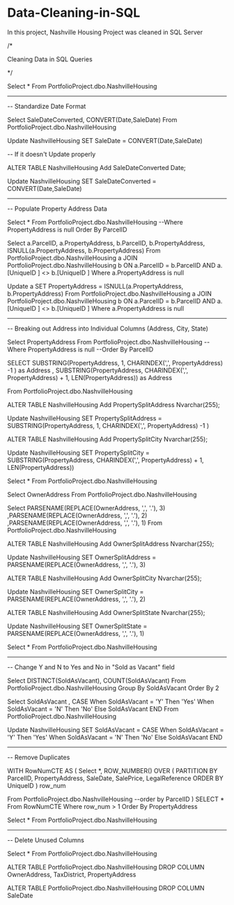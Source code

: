 # Data-Cleaning-in-SQL
In this project, Nashville Housing Project was cleaned in SQL Server

/*

Cleaning Data in SQL Queries


*/

Select *
From PortfolioProject.dbo.NashvilleHousing

-------------------------------------------------------------------------------------------------------

-- Standardize Date Format

Select SaleDateConverted, CONVERT(Date,SaleDate)
From PortfolioProject.dbo.NashvilleHousing

Update NashvilleHousing
SET SaleDate = CONVERT(Date,SaleDate)

-- If it doesn't Update properly

ALTER TABLE NashvilleHousing
Add SaleDateConverted Date;

Update NashvilleHousing
SET SaleDateConverted = CONVERT(Date,SaleDate)





--------------------------------------------------------------------------------------------------------

-- Populate Property Address Data

Select *
From PortfolioProject.dbo.NashvilleHousing
--Where PropertyAddress is null
Order By ParcelID



Select a.ParcelID, a.PropertyAddress, b.ParcelID, b.PropertyAddress, ISNULL(a.PropertyAddress, b.PropertyAddress)
From PortfolioProject.dbo.NashvilleHousing a
JOIN PortfolioProject.dbo.NashvilleHousing b
	ON a.ParcelID = b.ParcelID
	AND a.[UniqueID ] <> b.[UniqueID ]
Where a.PropertyAddress is null

Update a
SET PropertyAddress = ISNULL(a.PropertyAddress, b.PropertyAddress)
From PortfolioProject.dbo.NashvilleHousing a
JOIN PortfolioProject.dbo.NashvilleHousing b
	ON a.ParcelID = b.ParcelID
	AND a.[UniqueID ] <> b.[UniqueID ]
Where a.PropertyAddress is null

--------------------------------------------------------------------------------------------------------

-- Breaking out Address into Individual Columns (Address, City, State)

Select PropertyAddress
From PortfolioProject.dbo.NashvilleHousing
--Where PropertyAddress is null
--Order By ParcelID

SELECT
SUBSTRING(PropertyAddress, 1, CHARINDEX(',', PropertyAddress) -1 ) as Address
, SUBSTRING(PropertyAddress, CHARINDEX(',', PropertyAddress) + 1, LEN(PropertyAddress)) as Address

From PortfolioProject.dbo.NashvilleHousing


ALTER TABLE NashvilleHousing
Add PropertySplitAddress Nvarchar(255);

Update NashvilleHousing
SET PropertySplitAddress = SUBSTRING(PropertyAddress, 1, CHARINDEX(',', PropertyAddress) -1 )


ALTER TABLE NashvilleHousing
Add PropertySplitCity Nvarchar(255);

Update NashvilleHousing
SET PropertySplitCity = SUBSTRING(PropertyAddress, CHARINDEX(',', PropertyAddress) + 1, LEN(PropertyAddress))


Select *
From PortfolioProject.dbo.NashvilleHousing


Select OwnerAddress
From PortfolioProject.dbo.NashvilleHousing


Select
PARSENAME(REPLACE(OwnerAddress, ',', '.'), 3)
,PARSENAME(REPLACE(OwnerAddress, ',', '.'), 2)
,PARSENAME(REPLACE(OwnerAddress, ',', '.'), 1)
From PortfolioProject.dbo.NashvilleHousing




ALTER TABLE NashvilleHousing
Add OwnerSplitAddress Nvarchar(255);

Update NashvilleHousing
SET OwnerSplitAddress = PARSENAME(REPLACE(OwnerAddress, ',', '.'), 3)


ALTER TABLE NashvilleHousing
Add OwnerSplitCity Nvarchar(255);

Update NashvilleHousing
SET OwnerSplitCity = PARSENAME(REPLACE(OwnerAddress, ',', '.'), 2)


ALTER TABLE NashvilleHousing
Add OwnerSplitState Nvarchar(255);

Update NashvilleHousing
SET OwnerSplitState = PARSENAME(REPLACE(OwnerAddress, ',', '.'), 1)


Select *
From PortfolioProject.dbo.NashvilleHousing





-------------------------------------------------------------------------------------------------------

-- Change Y and N to Yes and No in "Sold as Vacant" field

Select DISTINCT(SoldAsVacant), COUNT(SoldAsVacant)
From PortfolioProject.dbo.NashvilleHousing
Group By SoldAsVacant
Order By 2



Select SoldAsVacant
, CASE When SoldAsVacant = 'Y' Then 'Yes'
	   When SoldAsVacant = 'N' Then 'No'
	   Else SoldAsVacant
	   END
From PortfolioProject.dbo.NashvilleHousing


Update NashvilleHousing
SET SoldAsVacant = CASE When SoldAsVacant = 'Y' Then 'Yes'
	   When SoldAsVacant = 'N' Then 'No'
	   Else SoldAsVacant
	   END



-------------------------------------------------------------------------------------------------------

-- Remove Duplicates

WITH RowNumCTE AS (
Select *,
	ROW_NUMBER() OVER (
	PARTITION BY ParcelID,
				 PropertyAddress,
				 SaleDate,
				 SalePrice,
				 LegalReference
				 ORDER BY
					UniqueID
					) row_num

From PortfolioProject.dbo.NashvilleHousing
--order by ParcelID
)
SELECT *
From RowNumCTE
Where row_num > 1
Order By PropertyAddress




Select *
From PortfolioProject.dbo.NashvilleHousing


----------------------------------------------------------------------------------------------------------

-- Delete Unused Columns


Select *
From PortfolioProject.dbo.NashvilleHousing


ALTER TABLE PortfolioProject.dbo.NashvilleHousing
DROP COLUMN OwnerAddress, TaxDistrict, PropertyAddress

ALTER TABLE PortfolioProject.dbo.NashvilleHousing
DROP COLUMN SaleDate
